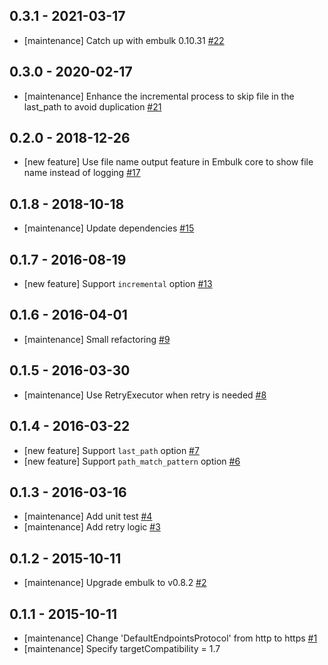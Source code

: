 ## 0.3.1 - 2021-03-17
* [maintenance] Catch up with embulk 0.10.31 [#22](https://github.com/embulk/embulk-input-azure_blob_storage/pull/22)

## 0.3.0 - 2020-02-17
* [maintenance] Enhance the incremental process to skip file in the last_path to avoid duplication [#21](https://github.com/embulk/embulk-input-azure_blob_storage/pull/21)

## 0.2.0 - 2018-12-26
* [new feature] Use file name output feature in Embulk core to show file name instead of logging [#17](https://github.com/sakama/embulk-input-azure_blob_storage/pull/17)

## 0.1.8 - 2018-10-18
* [maintenance] Update dependencies [#15](https://github.com/sakama/embulk-input-azure_blob_storage/pull/15)

## 0.1.7 - 2016-08-19
* [new feature] Support `incremental` option [#13](https://github.com/sakama/embulk-input-azure_blob_storage/pull/13)

## 0.1.6 - 2016-04-01

* [maintenance] Small refactoring [#9](https://github.com/sakama/embulk-input-azure_blob_storage/pull/9)

## 0.1.5 - 2016-03-30

* [maintenance] Use RetryExecutor when retry is needed [#8](https://github.com/sakama/embulk-input-azure_blob_storage/pull/8)

## 0.1.4 - 2016-03-22

* [new feature] Support `last_path` option [#7](https://github.com/sakama/embulk-input-azure_blob_storage/pull/7)
* [new feature] Support `path_match_pattern` option [#6](https://github.com/sakama/embulk-input-azure_blob_storage/pull/6)

## 0.1.3 - 2016-03-16

* [maintenance] Add unit test [#4](https://github.com/sakama/embulk-input-azure_blob_storage/pull/4)
* [maintenance] Add retry logic [#3](https://github.com/sakama/embulk-input-azure_blob_storage/pull/3)

## 0.1.2 - 2015-10-11

* [maintenance] Upgrade embulk to v0.8.2 [#2](https://github.com/sakama/embulk-input-azure_blob_storage/pull/2)

## 0.1.1 - 2015-10-11

* [maintenance] Change 'DefaultEndpointsProtocol' from http to https [#1](https://github.com/sakama/embulk-input-azure_blob_storage/pull/1)
* [maintenance] Specify targetCompatibility = 1.7

